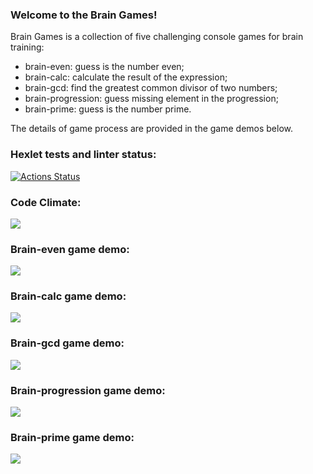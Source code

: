 ### Welcome to the Brain Games!
Brain Games is a collection of five challenging console games for brain training:
- brain-even: guess is the number even;
- brain-calc: calculate the result of the expression;
- brain-gcd: find the greatest common divisor of two numbers;
- brain-progression: guess missing element in the progression;
- brain-prime: guess is the number prime. 

The details of game process are provided in the game demos below.

### Hexlet tests and linter status:
[![Actions Status](https://github.com/yurynefedov/frontend-project-44/workflows/hexlet-check/badge.svg)](https://github.com/yurynefedov/frontend-project-44/actions)

### Code Climate:
<a href="https://codeclimate.com/github/yurynefedov/frontend-project-44/maintainability"><img src="https://api.codeclimate.com/v1/badges/ed7ca7f084425c691b29/maintainability" /></a>

### Brain-even game demo:
<a href="https://asciinema.org/a/525806" target="_blank"><img src="https://asciinema.org/a/525806.svg" /></a>

### Brain-calc game demo:
<a href="https://asciinema.org/a/526034" target="_blank"><img src="https://asciinema.org/a/526034.svg" /></a>

### Brain-gcd game demo:
<a href="https://asciinema.org/a/526086" target="_blank"><img src="https://asciinema.org/a/526086.svg" /></a>

### Brain-progression game demo:
<a href="https://asciinema.org/a/526399" target="_blank"><img src="https://asciinema.org/a/526399.svg" /></a>

### Brain-prime game demo:
<a href="https://asciinema.org/a/526468" target="_blank"><img src="https://asciinema.org/a/526468.svg" /></a>